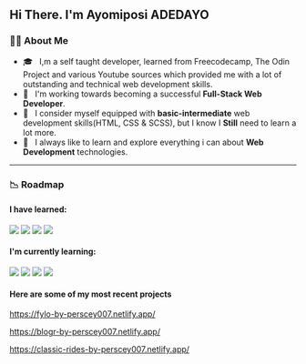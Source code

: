 ## Hi There. I'm Ayomiposi ADEDAYO

### :man_technologist: About Me


- 🎓 &nbsp; I,m a self taught developer, learned from Freecodecamp, The Odin Project and various Youtube sources which provided me with a lot of outstanding and technical web development skills.
- 🌱 &nbsp; I'm working towards becoming a successful **Full-Stack Web Developer**.
- 💼 &nbsp; I consider myself equipped with **basic-intermediate**  web development skills(HTML, CSS & SCSS), but I know I **Still** need to learn a lot more.
- 🤔 &nbsp; I always like to learn and explore everything i can about **Web Development** technologies.


---

### :chart_with_downwards_trend: Roadmap

#### I have **learned**: 

<div>
  <img src="https://img.shields.io/badge/-HTML-E34F26?style=flat&logo=html5&logoColor=ffffff"/>
  <img src="https://img.shields.io/badge/-CSS-1572B6?style=flat&logo=css3&logoColor=ffffff"/>
   <img src="https://img.shields.io/badge/-Git-F05032?style=flat&logo=git&logoColor=ffffff"/>
  <img src="https://img.shields.io/badge/-SCSS-CC6699?style=flat&logo=sass&logoColor=ffffff"/>
</div>
  
#### I'm currently **learning**:

<div>
    <img src="https://img.shields.io/badge/-JavaScript-F7DF1E?style=flat&logo=javascript&logoColor=222222"/>
  <img src="https://img.shields.io/badge/-Bootstrap-7952B3?style=flat&logo=bootstrap&logoColor=ffffff"/>
   <img src="https://img.shields.io/badge/-React%20JS-61DAFB?style=flat&logo=react&logoColor=222222"/>
  <img src="https://img.shields.io/badge/-Redux-764ABC?style=flat&logo=redux&logoColor=ffffff"/>
</div>




#### Here are some of my most recent projects 

https://fylo-by-perscey007.netlify.app/

https://blogr-by-perscey007.netlify.app/

https://classic-rides-by-perscey007.netlify.app/
